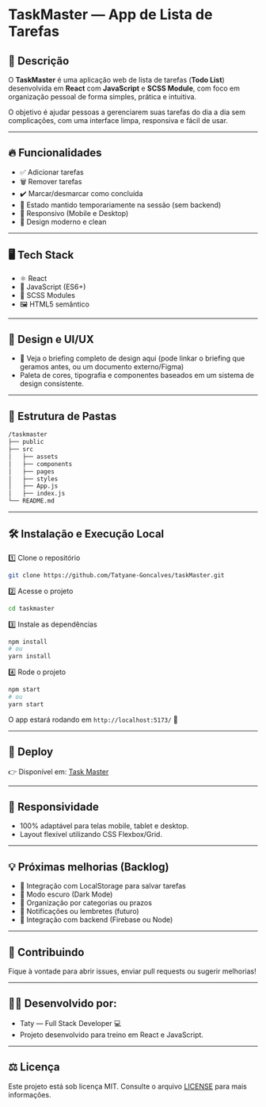 # TaskMaster — App de Lista de Tarefas

## 🚀 Descrição
O **TaskMaster** é uma aplicação web de lista de tarefas (**Todo List**) desenvolvida em **React** com **JavaScript** e **SCSS Module**, com foco em organização pessoal de forma simples, prática e intuitiva.

O objetivo é ajudar pessoas a gerenciarem suas tarefas do dia a dia sem complicações, com uma interface limpa, responsiva e fácil de usar.

---

## 🔥 Funcionalidades
- ✅ Adicionar tarefas
- 🗑️ Remover tarefas
- ✔️ Marcar/desmarcar como concluída
- 💾 Estado mantido temporariamente na sessão (sem backend)
- 📱 Responsivo (Mobile e Desktop)
- 🎨 Design moderno e clean

---

## 🖥️ Tech Stack
- ⚛️ React
- 🧠 JavaScript (ES6+)
- 🎨 SCSS Modules
- 🖼️ HTML5 semântico

---

## 🎨 Design e UI/UX
- 🔗 Veja o briefing completo de design aqui (pode linkar o briefing que geramos antes, ou um documento externo/Figma)
- Paleta de cores, tipografia e componentes baseados em um sistema de design consistente.

---

## 📂 Estrutura de Pastas
```bash
/taskmaster
├── public
├── src
│   ├── assets
│   ├── components
│   ├── pages
│   ├── styles
│   ├── App.js
│   ├── index.js
└── README.md
```

---

## 🛠️ Instalação e Execução Local
1️⃣ Clone o repositório
```bash
git clone https://github.com/Tatyane-Goncalves/taskMaster.git
```

2️⃣ Acesse o projeto
```bash
cd taskmaster
```

3️⃣ Instale as dependências
```bash
npm install
# ou
yarn install
```

4️⃣ Rode o projeto
```bash
npm start
# ou
yarn start
```
O app estará rodando em `http://localhost:5173/` 🚀

---

## 🔗 Deploy
👉 Disponível em: [Task Master](https://taskmaster-devtatyane.netlify.app/)

---

## 📱 Responsividade
- 100% adaptável para telas mobile, tablet e desktop.
- Layout flexível utilizando CSS Flexbox/Grid.

---

## 💡 Próximas melhorias (Backlog)
- 🔗 Integração com LocalStorage para salvar tarefas
- 🌙 Modo escuro (Dark Mode)
- 📅 Organização por categorias ou prazos
- 🔔 Notificações ou lembretes (futuro)
- 🚀 Integração com backend (Firebase ou Node)

--- 

## 🤝 Contribuindo
Fique à vontade para abrir issues, enviar pull requests ou sugerir melhorias!

---

## 🧑‍💻 Desenvolvido por:
- Taty — Full Stack Developer 💻
- Projeto desenvolvido para treino em React e JavaScript.

---

## ⚖️ Licença
Este projeto está sob licença MIT. Consulte o arquivo [LICENSE](https://github.com/Tatyane-Goncalves/taskMaster/blob/main/LICENSE) para mais informações.